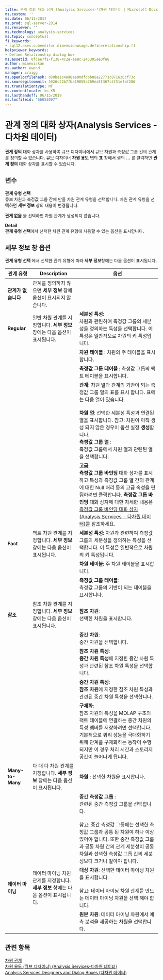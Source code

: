 ```yaml
---
title: 관계 정의 대화 상자 (Analysis Services-다차원 데이터) | Microsoft Docs
ms.custom: ''
ms.date: 06/13/2017
ms.prod: sql-server-2014
ms.reviewer: ''
ms.technology: analysis-services
ms.topic: conceptual
f1_keywords:
- sql12.asvs.cubeeditor.dimensionusage.definerelationship.f1
helpviewer_keywords:
- Define Relationship dialog box
ms.assetid: 0fcee7f1-f138-4c2e-ae8c-245395ee0fe8
author: minewiskan
ms.author: owend
manager: craigg
ms.openlocfilehash: d80be1c4898ae00dfdbb88e22771c071636cf73c
ms.sourcegitcommit: 3026c22b7fba19059a769ea5f367c4f51efaf286
ms.translationtype: MT
ms.contentlocale: ko-KR
ms.lasthandoff: 06/15/2019
ms.locfileid: "66082097"
---
```

# <a name="define-relationship-dialog-box-analysis-services---multidimensional-data"></a>관계 정의 대화 상자(Analysis Services - 다차원 데이터)
  **관계 정의** 대화 상자를 사용하여 큐브 디자이너에서 큐브 차원과 측정값 그룹 간의 관계를 정의할 수 있습니다. 큐브 디자이너 **차원 용도** 탭의 **표** 창에서 셀의 **...** 를 클릭하면 **관계 정의** 대화 상자를 표시할 수 있습니다.  
  
## <a name="options"></a>변수  
 **관계 유형 선택**  
 큐브 차원과 측정값 그룹 간에 만들 차원 관계 유형을 선택합니다. 차원 관계 유형을 선택하면 **세부 정보** 창의 내용이 변경됩니다.  
  
 **관계 없음** 을 선택하면 차원 관계가 생성되지 않습니다.  
  
 **Detail**  
 **관계 유형 선택**에서 선택한 차원 관계 유형에 사용할 수 있는 옵션을 표시합니다.  
  
## <a name="detail-pane-options"></a>세부 정보 창 옵션  
 **관계 유형 선택** 에서 선택한 관계 유형에 따라 **세부 정보**창에는 다음 옵션이 표시됩니다.  
  
|관계 유형|Description|옵션|  
|-----------------------|-----------------|------------|  
|**관계가 없습니다**|관계를 정의하지 않으면 **세부 정보** 창에 옵션이 표시되지 않습니다.||  
|**Regular**|일반 차원 관계를 지정합니다. **세부 정보** 창에는 다음 옵션이 표시됩니다.|**세분성 특성**: <br />                      차원과 관련하여 측정값 그룹의 세분성을 정의하는 특성을 선택합니다. 이 특성은 일반적으로 차원의 키 특성입니다.|  
|||**차원 테이블** : 차원의 주 테이블을 표시합니다.|  
|||**측정값 그룹 테이블** : 측정값 그룹의 팩트 테이블을 표시합니다.|  
|||**관계**: 차원 열과 관계의 기반이 되는 측정값 그룹 열의 표를 표시 합니다. 표에는 다음 열이 있습니다.<br /><br /> **차원 열**: 선택한 세분성 특성과 연결된 열을 표시합니다. 참고: 차원이 아직 생성 되지 않은 경우이 옵션 설정 **생성**합니다.<br />**측정값 그룹 열** :<br />                              측정값 그룹에서 차원 열과 관련된 열을 선택합니다.|  
|||**고급**:<br />                      **측정값 그룹 바인딩** 대화 상자를 표시하고 특성과 측정값 그룹 열 간의 관계에 대한 Null 처리 등의 고급 속성을 편집하려면 클릭합니다. **측정값 그룹 바인딩** 대화 상자에 대한 자세한 내용은 [측정값 그룹 바인딩 대화 상자&#40;Analysis Services - 다차원 데이터&#41;](measure-group-bindings-dialog-box-analysis-services-multidimensional-data.md)를 참조하세요.|  
|**Fact**|팩트 차원 관계를 지정합니다. **세부 정보** 창에는 다음 옵션이 표시됩니다.|**세분성 특성**: 차원과 관련하여 측정값 그룹의 세분성을 정의하는 특성을 선택합니다. 이 특성은 일반적으로 차원의 키 특성입니다.|  
|||**차원 테이블**: 주 차원 테이블을 표시합니다.|  
|||**측정값 그룹 테이블**: <br />                      측정값 그룹의 기반이 되는 테이블을 표시합니다.|  
|**참조**|참조 차원 관계를 지정합니다. **세부 정보** 창에는 다음 옵션이 표시됩니다.|**참조 차원**: <br />                      선택한 차원을 표시합니다.|  
|||**중간 차원**: <br />                      중간 차원을 선택합니다.|  
|||**참조 차원 특성**: <br />                      **중간 차원 특성**에 지정한 중간 차원 특성과 관련된 참조 차원 특성을 선택합니다.|  
|||**중간 차원 특성**: <br />                      **참조 차원**에 지정한 참조 차원 특성과 관련된 중간 차원 특성을 선택합니다.|  
|||**구체화**: <br />                      참조 차원의 특성을 MOLAP 구조의 팩트 테이블에 연결하는 중간 차원의 특성 멤버를 저장하려면 선택합니다. 기본적으로 쿼리 성능을 극대화하기 위해 관계를 구체화하는 동작이 수행되지만 이 경우 처리 시간과 스토리지 공간이 늘어나게 됩니다.|  
|**Many-to-Many**|다 대 다 차원 관계를 지정합니다. **세부 정보** 창에는 다음 옵션이 표시됩니다.|**차원** : 선택한 차원을 표시합니다.|  
|||**중간 측정값 그룹** : <br />                      관련된 중간 측정값 그룹을 선택합니다.<br /><br /> 참고: 중간 측정값 그룹에는 선택한 측정값 그룹과 공통 된 차원이 하나 이상 있어야 합니다. 또한 중간 측정값 그룹과 공통 차원 간의 관계 세분성이 공통 차원과 선택한 측정값 그룹 간의 세분성보다 크거나 같아야 합니다.|  
|**데이터 마이닝**|데이터 마이닝 차원 관계를 지정합니다. **세부 정보** 창에는 다음 옵션이 표시됩니다.|**대상 차원**: 선택한 데이터 마이닝 차원을 표시합니다.<br /><br /> 참고: 데이터 마이닝 차원 관계를 만드는 데이터 마이닝 차원을 선택 해야 합니다.|  
|||**원본 차원**: 데이터 마이닝 차원에서 예측 분석을 제공하는 차원을 선택합니다.|  
  
## <a name="see-also"></a>관련 항목  
 [차원 관계](multidimensional-models-olap-logical-cube-objects/dimension-relationships.md)   
 [차원 용도 &#40;큐브 디자이너&#41; &#40;Analysis Services-다차원 데이터&#41;](dimension-usage-cube-designer-analysis-services-multidimensional-data.md)   
 [Analysis Services Designers and Dialog Boxes &#40;다차원 데이터&#41;](analysis-services-designers-and-dialog-boxes-multidimensional-data.md)  
  
  
